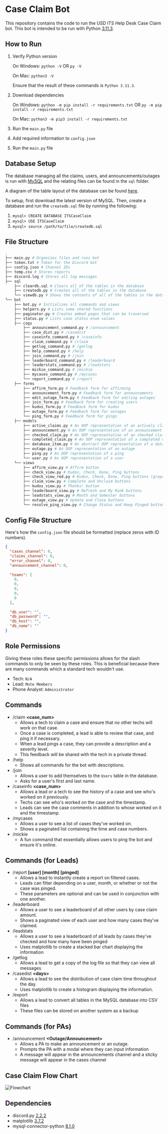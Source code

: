 # Case Claim Bot
This repository contains the code to run the USD ITS Help Desk Case Claim bot. This bot is intended to be run with Python [3.11.3](https://www.python.org/downloads/release/python-3113/).

## How to Run
1. Verify Python version

    On Windows: `python -V` OR `py -V`
    
    On Mac: `python3 -V`

    Ensure that the result of these commands is `Python 3.11.3`.
2. Download dependencies

    On Windows:
    `python -m pip install -r requirements.txt` OR `py -m pip install -r requirements.txt`

    On Mac:
    `python3 -m pip3 install -r requirements.txt`

3. Run the `main.py` file
4. Add required information to `config.json`
5. Run the `main.py` file

## Database Setup
The database managing all the claims, users, and announcements/outages is run with
[MySQL](https://www.mysql.com/) and the relating files can be found in the `sql` folder.

A diagram of the table layout of the database can be found
[here](https://drawsql.app/teams/andrews-team-22/diagrams/itstest/embed).

To setup, first download the latest version of MySQL. Then, create a database and run the `createdb.sql` file by running the following:
1. ```mysql> CREATE DATABASE ITSCaseClaim```
2. ```mysql> USE ITSCaseClaim```
3. ```mysql> source /path/to/file/createdb.sql```

## File Structure
```bash
.
├── main.py # Organizes files and runs bot
├── token.txt # Token for the Discord bot
├── config.json # Channel IDs
├── temp.csv # Stores reports
├── discord.log # Stores all log messages
├── sql
    ├── cleardb.sql # Clears all of the tables in the database
    ├── createdb.py # Creates all of the tables in the database
    └── viewdb.py # Shows the contents of all of the tables in the database
└── bot
    ├── bot.py # Initializes all commands and views
    ├── helpers.py # Lists some shared functions
    ├── paginator.py # Creates embed pages that can be traversed
    ├── status.py # Lists case status enum values
    ├── cogs
        ├── announcement_command.py # /announcement
        ├── case_dist.py # /casedist
        ├── caseinfo_command.py # /caseinfo
        ├── claim_command.py # /claim
        ├── getlog_command.py # /getlog
        ├── help_command.py # /help
        ├── join_command.py # /join
        ├── leaderboard_command.py # /leaderboard
        ├── leaderstats_command.py # /leadstats
        ├── mickie_command.py # /mickie
        ├── mycases_command.py # /mycases    
        └── report_command.py # /report
    ├── forms
        ├── affirm_form.py # Feedback form for affirming
        ├── announcement_form.py # Feedback form for announcements
        ├── edit_outage_form.py # Feedback form for editing outages
        ├── join_form.py # Feedback form for creating users
        ├── kudos_form.py # Feedback form for kudos
        ├── outage_form.py # Feedback form for outages
        └── ping_form.py # Feedback form for pings
    ├── models
        ├── active_claims.py # An OOP representation of an actively claimed case
        ├── announcement.py # An OOP representation of an announcement
        ├── checked_claim.py # An OOP representation of an checked claimed case
        ├── completed_claim.py # An OOP representation of a completed claimed case (before checking)
        ├── database_item.py # An abstract OOP representation of a database item
        ├── outage.py # An OOP representation of an outage
        ├── ping.py # An OOP representation of a ping
        └── user.py # An OOP representation of a user
    └── views
        ├── affirm_view.py # Affirm button
        ├── check_view.py # Kudos, Check, Done, Ping buttons
        ├── check_view_red.py # Kudos, Check, Done, Ping buttons (grayed out)
        ├── claim_view.py # Complete and Unclaim buttons
        ├── kudos_view.py # Thanks! button
        ├── leaderboard_view.py # Refresh and My Rank buttons
        ├── leadstats_view.py # Month and Semester buttons
        ├── outage_view.py # Update and Close buttons
        └── resolve_ping_view.py # Change Status and Keep Pinged buttons
```

## Config File Structure
Here's how the `config.json` file should be formatted (replace zeros with ID numbers).
```json
{
  "cases_channel": 0,
  "claims_channel": 0,
  "error_channel": 0,
  "announcement_channel": 0,
  
  "teams": [
    0,
    0,
    0,
    0,
    0
  ],
  
  "db_user": "",
  "db_password": "",
  "db_host": "",
  "db_name": ""
}
```

## Role Permissions
Giving these roles these specific permissions allows for the slash commands to only be seen by these roles.
This is beneficial because there are many commands which a standard tech wouldn't use.
- Tech: `N/A`
- Lead: `Mute Members`
- Phone Analyst: `Administrator`

## Commands
- /claim **<case_num>**
    - Allows a tech to claim a case and ensure that no other techs will work on that case.
    - Once a case is completed, a lead is able to review that case, and ping it if necessary.
    - When a lead pings a case, they can provide a description and a severity level.
    - This feedback will be shared with the tech in a private thread.
- /help
    - Shows all commands for the bot with descriptions.
- /join
    - Allows a user to add themselves to the `Users` table in the database.
    - Asks for a user's first and last name.
- /caseinfo **\<case_num>**
    - Allows a lead or a tech to see the history of a case and see who's worked on it previously.
    - Techs can see who's worked on the case and the timestamp.
    - Leads can see the case comments in addition to whose worked on it and the timestamp.
- /mycases
    - Allows a user to see a list of cases they've worked on.
    - Shows a paginated list containing the time and case numbers.
- /mickie
    - A fun command that essentially allows users to ping the bot and ensure it's online.
## Commands (for Leads)
- /report **\[user]** **\[month]** **\[pinged]**
    - Allows a lead to instantly create a report on filtered cases.
    - Leads can filter depending on a user, month, or whether or not the case was pinged.
    - These parameters are optional and can be used in conjunction with one another.
- /leaderboard
    - Allows a user to see a leaderboard of all other users by case claim amount.
    - Shows a paginated view of each user and how many cases they've claimed.
- /leadstats
    - Allows a user to see a leaderboard of all leads by cases they've checked and how many have been pinged
    - Uses matplotlib to create a stacked bar chart displaying the information
- /getlog
    - Allows a lead to get a copy of the log file so that they can view all messages
- /casedist **\<days>**
    - Allows a lead to see the distribution of case claim time throughout the day.
    - Uses matplotlib to create a histogram displaying the information.
- /export
    - Allows a lead to convert all tables in the MySQL database into CSV files
    - These files can be stored on another system as a backup
## Commands (for PAs)
- /announcement **<Outage/Announcement>**
  - Allows a PA to make an announcement or an outage.
  - Prompts the PA with a modal where they can input information
  - A message will appear in the announcements channel and a sticky message will appear in the cases channel


## Case Claim Flow Chart
![Flowchart](flowchart.png)

## Dependencies
- discord.py [2.2.2](https://pypi.org/project/discord.py/)
- matplotlib [3.7.2](https://pypi.org/project/matplotlib/)
- mysql-connector-python [8.1.0](https://pypi.org/project/mysql-connector-python/)